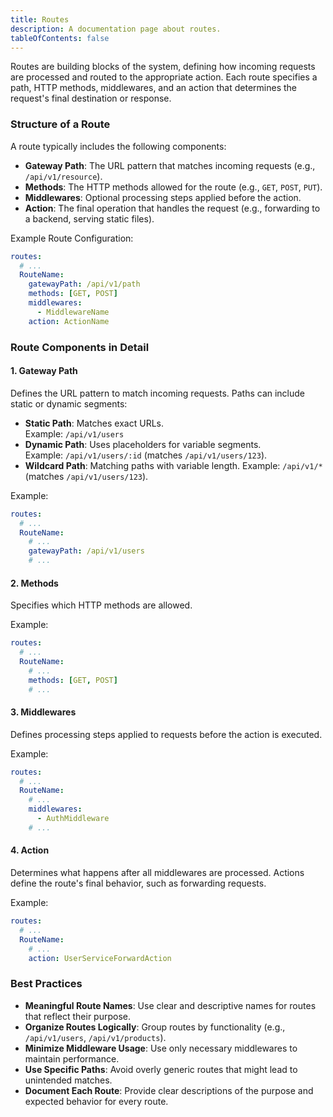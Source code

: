 ```yaml
---
title: Routes
description: A documentation page about routes.
tableOfContents: false
---
```


Routes are building blocks of the system, defining how incoming requests are processed and routed to the appropriate action. Each route specifies a path, HTTP methods, middlewares, and an action that determines the request's final destination or response.

### Structure of a Route

A route typically includes the following components:

- **Gateway Path**: The URL pattern that matches incoming requests (e.g., `/api/v1/resource`).
- **Methods**: The HTTP methods allowed for the route (e.g., `GET`, `POST`, `PUT`).
- **Middlewares**: Optional processing steps applied before the action.
- **Action**: The final operation that handles the request (e.g., forwarding to a backend, serving static files).

Example Route Configuration:

```yaml title="routes.yaml"
routes:
  # ...
  RouteName:
    gatewayPath: /api/v1/path
    methods: [GET, POST]
    middlewares:
      - MiddlewareName
    action: ActionName
```

### Route Components in Detail

#### 1. **Gateway Path**

Defines the URL pattern to match incoming requests. Paths can include static or dynamic segments:

- **Static Path**: Matches exact URLs.  
  Example: `/api/v1/users`
- **Dynamic Path**: Uses placeholders for variable segments.  
  Example: `/api/v1/users/:id` (matches `/api/v1/users/123`).
- **Wildcard Path**: Matching paths with variable length.
  Example: `/api/v1/*` (matches `/api/v1/users/123`).

Example:

```yaml title="routes.yaml"
routes:
  # ...
  RouteName:
    # ...
    gatewayPath: /api/v1/users
    # ...
```

#### 2. **Methods**

Specifies which HTTP methods are allowed.

Example:

```yaml title="routes.yaml"
routes:
  # ...
  RouteName:
    # ...
    methods: [GET, POST]
    # ...
```

#### 3. **Middlewares**

Defines processing steps applied to requests before the action is executed.

Example:

```yaml title="routes.yaml"
routes:
  # ...
  RouteName:
    # ...
    middlewares:
      - AuthMiddleware
    # ...
```

#### 4. **Action**

Determines what happens after all middlewares are processed. Actions define the route's final behavior, such as forwarding requests.

Example:

```yaml title="routes.yaml"
routes:
  # ...
  RouteName:
    # ...
    action: UserServiceForwardAction
```

### Best Practices

- **Meaningful Route Names**: Use clear and descriptive names for routes that reflect their purpose.
- **Organize Routes Logically**: Group routes by functionality (e.g., `/api/v1/users`, `/api/v1/products`).
- **Minimize Middleware Usage**: Use only necessary middlewares to maintain performance.
- **Use Specific Paths**: Avoid overly generic routes that might lead to unintended matches.
- **Document Each Route**: Provide clear descriptions of the purpose and expected behavior for every route.
